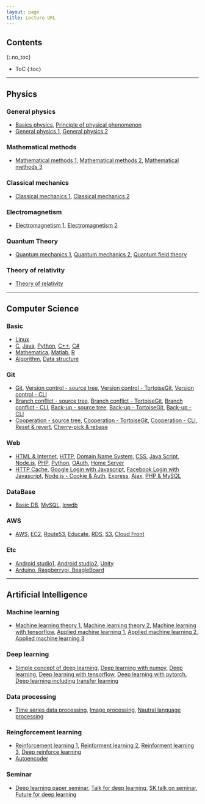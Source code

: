 ```yaml
---
layout: page
title: Lecture URL
---
```


## Contents
{:.no_toc}

* ToC
{:toc}

---



## Physics

### General physics

- <a href='https://www.youtube.com/channel/UCmgRYMK5d65PbjN8qkjAUBA/playlists'>Basics physics</a>, <a href='https://www.youtube.com/playlist?list=PL9A47564559299240&feature=plcp'>Principle of physical phenomenon</a>
- <a href='https://www.youtube.com/playlist?list=PL64B5F3F1CE0810A7&feature=plcp'>General physics 1</a>, <a href='https://www.youtube.com/playlist?list=PL4D242F3BA8DD1153&feature=plcp'>General physics 2</a>

### Mathematical methods

- <a href='https://www.youtube.com/playlist?list=PLF2319B301C23A64D&feature=plpp'>Mathematical methods 1</a>, <a href='https://www.youtube.com/playlist?list=PLSN_PltQeOyhynRBr2oYjq7Ts4c2C3LMH'>Mathematical methods 2</a>, <a href='https://www.youtube.com/playlist?list=PLFD724D6F9BC133E6&feature=plcp'>Mathematical methods 3</a>

### Classical mechanics

- <a href='https://www.youtube.com/playlist?list=PL64B5F3F1CE0810A7&feature=plcp'>Classical mechanics 1</a>, <a href='https://www.youtube.com/playlist?list=PL4D242F3BA8DD1153&feature=plcp'>Classical mechanics 2</a>

### Electromagnetism

- <a href='https://www.youtube.com/playlist?list=PLSN_PltQeOygYMgaiszAPg-_W783IDYqc'>Electromagnetism 1</a>, <a href='https://www.youtube.com/playlist?list=PLSN_PltQeOyhmU0BxXcav7zxfTSB3VcB_'>Electromagnetism 2</a>

### Quantum Theory

- <a href='https://www.youtube.com/playlist?list=PLSN_PltQeOyj8D9X90HncuOrjyNdqp4wD'>Quantum mechanics 1</a>, <a href='https://www.youtube.com/playlist?list=PLSN_PltQeOyhV9W-c7VvhwkTx9LuYqy9l'>Quantum mechanics 2</a>, <a href='https://www.youtube.com/playlist?list=PLSN_PltQeOyj47rUKiSLjpQ_mVrhWAhJ9'>Quantum field theory</a>

### Theory of relativity

- <a href='https://www.youtube.com/playlist?list=PLx9iooiAr6WHa8sHIV1ORPJSj4JFWoF2X'>Theory of relativity</a>



---

## Computer Science

### Basic

- <a href='https://www.youtube.com/playlist?list=PLuHgQVnccGMBT57a9dvEtd6OuWpugF9SH'>Linux</a>
- <a href='https://www.youtube.com/playlist?list=PLRx0vPvlEmdDNHeulKC6JM25MmZVS_3nT'>C</a>, <a href='https://www.youtube.com/playlist?list=PLRx0vPvlEmdBjfCADjCc41aD4G0bmdl4R'>Java</a>, <a href='https://www.youtube.com/playlist?list=PLGPF8gvWLYyontH0PECIUFFUdvATXWQEL'>Python</a>, <a href=''>C++</a>, <a href=''>C#</a>
- <a href='https://www.youtube.com/playlist?list=PLU53e7oUT8pEbDM9pq_KiIjWwH0Y_-h4W'>Mathematica</a>, <a href=''>Matlab</a>, <a href='https://www.youtube.com/playlist?list=PLSEvxm6HLvZnH71B0UEWwEuUjKcAahYaz'>R</a>
- <a href='https://www.youtube.com/playlist?list=PLRx0vPvlEmdDHxCvAQS1_6XV4deOwfVrz'>Algorithm</a>, <a href='https://www.youtube.com/playlist?list=PLuHgQVnccGMDsWOOn_P0EmAWB8DArS3Fk'>Data structure</a>

### Git

- <a href='https://www.youtube.com/playlist?list=PLuHgQVnccGMCNJESahrVV-uYGMNYK_vMf'>Git</a>, <a href='https://www.youtube.com/playlist?list=PLuHgQVnccGMCejd1l8C8oyZSYQDtkMRAg'>Version control - source tree</a>, <a href='https://www.youtube.com/playlist?list=PLuHgQVnccGMAJNEeZuqT0equeiO19Rnb8'>Version control - TortoiseGit</a>, <a href='https://www.youtube.com/playlist?list=PLuHgQVnccGMATJK16UJ9Fjay0ozrSZKiI'>Version control - CLI</a>
- <a href='https://www.youtube.com/playlist?list=PLuHgQVnccGMCWlMygyYg9XjCIjESUbW4b'>Branch conflict - source tree</a>, <a href='https://www.youtube.com/playlist?list=PLuHgQVnccGMDGeVxPyzqs3_Gl-PY8hZu_'>Branch conflict - TortoiseGit</a>, <a href='https://www.youtube.com/playlist?list=PLuHgQVnccGMDU5eAzOz2dZ9KXJF6dkNg3'>Branch conflict - CLI</a>, <a href='https://www.youtube.com/playlist?list=PLuHgQVnccGMDjSIM2YwqKB2NLX2DF98CZ'>Back-up - source tree</a>, <a href='https://www.youtube.com/playlist?list=PLuHgQVnccGMA-hn2E3T7_WVC5iEQ-wotv'>Back-up - TortoiseGit</a>, <a href='https://www.youtube.com/playlist?list=PLuHgQVnccGMBJr3eVXGvYHDvGNcogEy7v'>Back-up - CLI</a>
- <a href='https://www.youtube.com/playlist?list=PLuHgQVnccGMCeAdpRidv18VRVS8mqzFdS'>Cooperation - source tree</a>, <a href='https://www.youtube.com/playlist?list=PLuHgQVnccGMD5s1GzHB2FlZKLOUS5TeRp'>Cooperation - TortoiseGit</a>, <a href='https://www.youtube.com/playlist?list=PLuHgQVnccGMA4LgLoH07e7uEbRbi92Dd2'>Cooperation - CLI</a>, <a href='https://www.youtube.com/playlist?list=PLuHgQVnccGMAvTJlPGzizAkyqXfZ9IyY8'>Reset & revert</a>, <a href='https://www.youtube.com/playlist?list=PLuHgQVnccGMAb_nOiego7BqfKTRcXsUrB'>Cherry-pick & rebase</a>

### Web

- <a href='https://www.youtube.com/playlist?list=PLuHgQVnccGMDZP7FJ_ZsUrdCGH68ppvPb'>HTML & Internet</a>, <a href='https://www.youtube.com/playlist?list=PLuHgQVnccGMBd-v_DjNm61EBaDpYZSV1Z'>HTTP</a>, <a href='https://www.youtube.com/playlist?list=PLuHgQVnccGMCI75J-rC8yZSVGZq3gYsFp'>Domain Name System</a>, <a href='https://www.youtube.com/playlist?list=PLuHgQVnccGMAnWgUYiAW2cTzSBywFO75B'>CSS</a>, <a href='https://www.youtube.com/playlist?list=PLuHgQVnccGMBB348PWRN0fREzYcYgFybf'>Java Script</a>, <a href='https://www.youtube.com/playlist?list=PLuHgQVnccGMA9QQX5wqj6ThK7t2tsGxjm'>Node.js<a>, <a href='https://www.youtube.com/playlist?list=PLuHgQVnccGMAMMNByX8Bf1BkVrShBhj1I'>PHP</a>, <a href='https://www.youtube.com/playlist?list=PLuHgQVnccGMDMxfZEpLbzHPZUEwObEaZq'>Python</a>, <a href='https://www.youtube.com/playlist?list=PLuHgQVnccGMA4guyznDlykFJh28_R08Q-'>OAuth</a>, <a href='https://www.youtube.com/playlist?list=PLuHgQVnccGMA52uRBmSwqcvtI5IMoFclJ'>Home Server</a>
- <a href='https://www.youtube.com/playlist?list=PLuHgQVnccGMAM6VAWEKtaUnvzePCxnUVo'>HTTP Cache</a>, <a href='https://www.youtube.com/playlist?list=PLuHgQVnccGMDIS9KwExvFLTJDGKRDb77R'>Google Login with Javascript</a>, <a href='https://www.youtube.com/playlist?list=PLuHgQVnccGMDCFBNG3boPfI_g_9tleMvA'>Facebook Login with Javascript</a>, <a href='https://www.youtube.com/playlist?list=PLuHgQVnccGMDo8561VLWTZox8Zs3K7K_m'>Node.js - Cookie & Auth</a>, <a href='https://www.youtube.com/playlist?list=PLuHgQVnccGMAGOQu8CBDO9hn-FXFmm4Wp'>Express</a>, <a href='https://www.youtube.com/playlist?list=PLuHgQVnccGMA9-1PvblBehoGg7Pu1lg6q'>Ajax</a>, <a href='https://www.youtube.com/playlist?list=PLuHgQVnccGMA5836CvWfieEQy0T0ov6Jh'>PHP & MySQL</a>
  
### DataBase

- <a href='https://www.youtube.com/playlist?list=PLuHgQVnccGMBe0848t2_ZUgFNJdanOA_I'>Basic DB</a>, <a href='https://www.youtube.com/playlist?list=PLuHgQVnccGMCgrP_9HL3dAcvdt8qOZxjW'>MySQL</a>, <a href='https://www.youtube.com/playlist?list=PLuHgQVnccGMBy7UdMzqj-YsyaM1Gc7SQT'>lowdb</a>

### AWS
- <a href='https://www.youtube.com/playlist?list=PLuHgQVnccGMDNWIEgnXjaZ3jgbIo5zQGi'>AWS</a>, <a href='https://www.youtube.com/playlist?list=PLuHgQVnccGMC5AYnBg8ffg5utOLwEj4fZ'>EC2</a>, <a href='https://www.youtube.com/playlist?list=PLuHgQVnccGMCas8a4f0uIg5X4uERoG6gb'>Route53</a>, <a href='https://www.youtube.com/playlist?list=PLuHgQVnccGMAp9YSO2J5VBWLJewTPn_0_'>Educate</a>, <a href='https://www.youtube.com/playlist?list=PLuHgQVnccGMBtHZf9Nt1SSlANoRi5cbOw'>RDS</a>, <a href='https://www.youtube.com/playlist?list=PLuHgQVnccGMCFHj64mNZxlbeNWOYUpua4'>S3</a>, <a href='https://www.youtube.com/playlist?list=PLuHgQVnccGMDMQ1my6bVT-BPoo0LvnQMa'>Cloud Front</a>

### Etc
- <a href='https://www.youtube.com/playlist?list=PLRx0vPvlEmdB6sCgj_jubp8KPb1ni0VOC'>Android studio1</a>, <a href='https://www.youtube.com/playlist?list=PLRx0vPvlEmdD862e43ADbvDeGPUZKDuqL'>Android studio2</a>, <a href='https://www.youtube.com/playlist?list=PLRx0vPvlEmdAfwnKLSdcKUCwZHWcv1aVc'>Unity</a>
- <a href='https://www.youtube.com/playlist?list=PLf8roV9OYDiHCOrnXIlbrzbeQ0pJsaH8v'>Arduino, Raspberrypi, BeagleBoard</a>



---

## Artificial Intelligence

### Machine learning

- <a href='https://www.youtube.com/playlist?list=PLbhbGI_ppZISMV4tAWHlytBqNq1-lb8bz'>Machine learning theory 1</a>, <a href='https://www.youtube.com/playlist?list=PLbhbGI_ppZIRPeAjprW9u9A46IJlGFdLn'>Machine learning theory 2</a>, <a href='https://www.youtube.com/playlist?list=PLRx0vPvlEmdAbnmLH9yh03cw9UQU_o7PO'>Machine learning with tensorflow</a>, <a href='https://www.youtube.com/playlist?list=PLBXuLgInP-5m_vn9ycXHRl7hlsd1huqmS'>Applied machine learning 1</a>, <a href='https://www.youtube.com/playlist?list=PLVNY1HnUlO241gILgQloWAs0xrrkqQfKe'>Applied machine learning 2</a>, <a href='https://www.youtube.com/playlist?list=PL-xmlFOn6TULrmwkXjRCDAas0ixd_NtyK'>Applied machine learning 3</a>

### Deep learning

- <a href='https://www.youtube.com/playlist?list=PLIsZjwy2fs1-5czElfcOe16dGGGBQ6PUM'>Simple concept of deep learning</a>, <a href='https://www.youtube.com/watch?v=-JWv0ed9R5g&list=PLsS-TVNjbU7clDOjpAZKud3uG8APHDq_M&index=2&t=0s'>Deep learning with numpy</a>, <a href='https://www.youtube.com/playlist?list=PLlMkM4tgfjnLSOjrEJN31gZATbcj_MpUm'>Deep learning</a>, <a href='https://www.youtube.com/playlist?list=PLQ28Nx3M4Jrguyuwg4xe9d9t2XE639e5C'>Deep learning with tensorflow</a>, <a href='https://www.youtube.com/watch?v=7eldOrjQVi0&list=PLQ28Nx3M4JrhkqBVIXg-i5_CVVoS1UzAv'>Deep learning with pytorch</a>, <a href='https://www.youtube.com/playlist?list=PLS8gIc2q83OjStGjdTF2LZtc0vefCAbnX'>Deep learning including transfer learning</a>

### Data processing

- <a href='https://www.youtube.com/playlist?list=PLxmi9rDs4EYo65U39vp_Y_J7AJh43cCC_'>Time series data processing</a>, <a href='https://www.youtube.com/playlist?list=PL1Kb3QTCLIVtyOuMgyVgT-OeW0PYXl3j5'>Image processing</a>, <a href='https://www.youtube.com/playlist?list=PLVNY1HnUlO26qqZznHVWAqjS1fWw0zqnT'>Nautral language processing</a>

### Reingforcement learning

- <a href='https://www.youtube.com/playlist?list=PLlMkM4tgfjnKsCWav-Z2F-MMFRx-2gMGG'>Reinforcement learning 1</a>, <a href='https://www.youtube.com/playlist?list=PLXziV1DL41ognSWZBuRNigZWdezlisyic'>Reinforment learning 2</a>, <a href='https://www.youtube.com/playlist?list=PLpRS2w0xWHTcTZyyX8LMmtbcMXpd3s4TU'>Reinforment learning 3</a>, <a href='https://www.youtube.com/playlist?list=PLpRS2w0xWHTcxz2Oj8yVOKrJJBiPCpl-a'>Deep reinforce learning</a>
- <a href='https://www.youtube.com/playlist?list=PLCsGBQ3i2iIWOssGekIwgic0DxmDA9-ya'>Autoencoder</a></li>

### Seminar

- <a href='https://www.youtube.com/playlist?list=PLlMkM4tgfjnJhhd4wn5aj8fVTYJwIpWkS'>Deep learning paper seminar</a>, <a href='https://www.youtube.com/playlist?list=PL0oFI08O71gKEXITQ7OG2SCCXkrtid7Fq'>Talk for deep learning</a>, <a href='https://www.youtube.com/playlist?list=PLhGeMZBOfrVxy65faz3tsoixEJforU2e-'>SK talk on seminar</a>, <a href='https://www.youtube.com/playlist?list=PLPZxAIaT7oTjX6FtwoOylYjiOTsb8HXje'>Future for deep learning</a>


